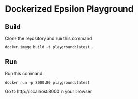 # Dockerized Epsilon Playground

## Build

Clone the repository and run this command:

```shell
docker image build -t playground:latest .
```

## Run

Run this command:

```shell
docker run -p 8000:80 playground:latest
```

Go to http://localhost:8000 in your browser.
